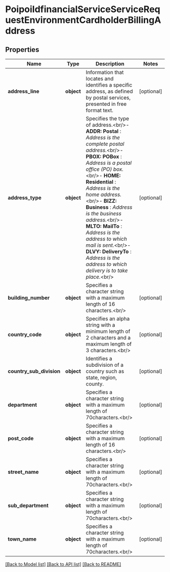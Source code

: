 # PoipoiIdfinancialServiceServiceRequestEnvironmentCardholderBillingAddress

## Properties
Name | Type | Description | Notes
------------ | ------------- | ------------- | -------------
**address_line** | **object** | Information that locates and identifies a specific address, as defined by postal services, presented in free format text. | [optional] 
**address_type** | **object** | Specifies the type of address.&lt;br/&gt;- **ADDR: Postal**  : *Address is the complete postal address.*&lt;br/&gt;- **PBOX: POBox**  : *Address is a postal office (PO) box.*&lt;br/&gt;- **HOME: Residential**  : *Address is the home address.*&lt;br/&gt;- **BIZZ: Business**  : *Address is the business address.*&lt;br/&gt;- **MLTO: MailTo**  : *Address is the address to which mail is sent.*&lt;br/&gt;- **DLVY: DeliveryTo**  : *Address is the address to which delivery is to take place.*&lt;br/&gt; | [optional] 
**building_number** | **object** | Specifies a character string with a maximum length of 16 characters.&lt;br/&gt; | [optional] 
**country_code** | **object** | Specifies an alpha string with a minimum length of 2 characters and a maximum length of 3 characters.&lt;br/&gt; | [optional] 
**country_sub_division** | **object** | Identifies a subdivision of a country such as state, region, county. | [optional] 
**department** | **object** | Specifies a character string with a maximum length of 70characters.&lt;br/&gt; | [optional] 
**post_code** | **object** | Specifies a character string with a maximum length of 16 characters.&lt;br/&gt; | [optional] 
**street_name** | **object** | Specifies a character string with a maximum length of 70characters.&lt;br/&gt; | [optional] 
**sub_department** | **object** | Specifies a character string with a maximum length of 70characters.&lt;br/&gt; | [optional] 
**town_name** | **object** | Specifies a character string with a maximum length of 70characters.&lt;br/&gt; | [optional] 

[[Back to Model list]](../README.md#documentation-for-models) [[Back to API list]](../README.md#documentation-for-api-endpoints) [[Back to README]](../README.md)

